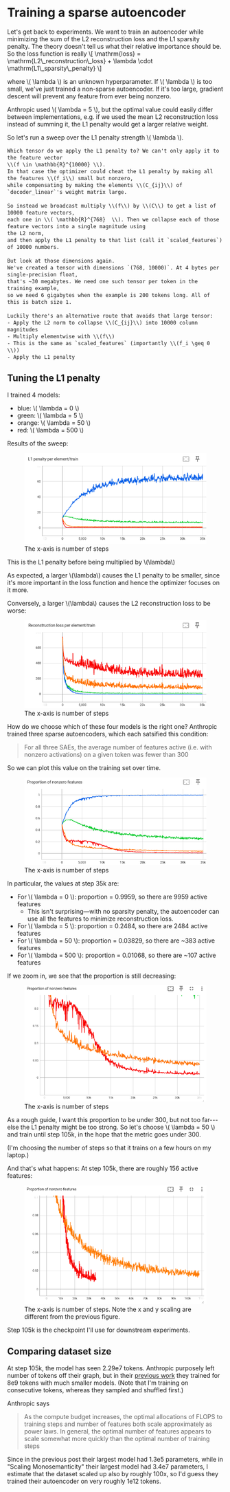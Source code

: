 # Training a sparse autoencoder

Let's get back to experiments. We want to train an autoencoder while minimizing
the sum of the L2 reconstruction loss and the L1 sparsity penalty. The theory
doesn't tell us what their relative importance should be. So the loss function is really
\\\[
\\mathrm{loss} = \\mathrm{L2\\\_reconstruction\\\_loss} + \\lambda \\cdot \\mathrm{L1\\\_sparsity\\\_penalty}
\\\]

where \\( \\lambda \\) is an unknown hyperparameter. If \\( \\lambda \\) is too small, we've just trained a
non-sparse autoencoder. If it's too large, gradient descent will prevent any feature from
ever being nonzero.

Anthropic used \\( \\lambda = 5 \\),
but the optimal value could easily differ
between implementations, e.g. if we used
the mean L2 reconstruction loss instead of summing it,
the L1 penalty would get a larger relative weight.

So let's run a sweep over the L1 penalty strength \\( \\lambda \\).

```admonish
Which tensor do we apply the L1 penalty to? We can't only apply it to the feature vector
\\(f \in \mathbb{R}^{10000} \\).
In that case the optimizer could cheat the L1 penalty by making all the features \\(f_i\\) small but nonzero,
while compensating by making the elements \\(C_{ij}\\) of `decoder_linear`'s weight matrix large.

So instead we broadcast multiply \\(f\\) by \\(C\\) to get a list of 10000 feature vectors,
each one in \\( \mathbb{R}^{768}  \\). Then we collapse each of those feature vectors into a single magnitude using
the L2 norm,
and then apply the L1 penalty to that list (call it `scaled_features`) of 10000 numbers.

But look at those dimensions again.
We've created a tensor with dimensions `(768, 10000)`. At 4 bytes per single-precision float, 
that's ~30 megabytes. We need one such tensor per token in the training example,
so we need 6 gigabytes when the example is 200 tokens long. All of this is batch size 1.

Luckily there's an alternative route that avoids that large tensor:
- Apply the L2 norm to collapse \\(C_{ij}\\) into 10000 column magnitudes
- Multiply elementwise with \\(f\\)
- This is the same as `scaled_features` (importantly \\(f_i \geq 0 \\))
- Apply the L1 penalty
```

## Tuning the L1 penalty

I trained 4 models:

- blue: \\( \\lambda = 0 \\)
- green: \\( \\lambda = 5 \\)
- orange: \\( \\lambda = 50 \\)
- red: \\( \\lambda = 500 \\)

Results of the sweep:

<figure>
  <img src=assets/l1_penalty.png alt=""/>
  <figcaption>The x-axis is number of steps</figcaption>
</figure>

This is the L1 penalty before being multiplied by \\(\\lambda\\)

As expected, a larger \\(\\lambda\\) causes the L1 penalty to be smaller,
since it's more important in the loss function and hence the optimizer
focuses on it more.

Conversely, a larger \\(\\lambda\\) causes the L2 reconstruction loss to be worse:

<figure>
  <img src=assets/l2_reconstruction_loss.png alt=""/>
  <figcaption>The x-axis is number of steps</figcaption>
</figure>

How do we choose which of these four models is the right one?
Anthropic trained three sparse autoencoders,
which each satsified this condition:

> For all three SAEs, the average number of features active (i.e. with nonzero activations) on a given token was fewer than 300

So we can plot this value on the training set over time.

<figure>
  <img src=assets/nonzero_proportion.png alt=""/>
  <figcaption>The x-axis is number of steps</figcaption>
</figure>

In particular, the values at step 35k are:

- For \\( \\lambda = 0 \\): proportion = 0.9959, so there are 9959 active features
  - This isn't surprising—with no sparsity penalty,
    the autoencoder can use all the features to minimize reconstruction loss.
- For \\( \\lambda = 5 \\): proportion =  0.2484, so there are 2484 active features
- For \\( \\lambda = 50 \\): proportion = 0.03829, so there are ~383 active features
- For \\( \\lambda = 500 \\): proportion = 0.01068, so there are ~107 active features

If we zoom in, we see that the proportion is still
decreasing:

<figure>
  <img src=assets/nonzero_proportion_zoom.png alt=""/>
  <figcaption>The x-axis is number of steps</figcaption>
</figure>

As a rough guide, I want this proportion
to be under 300, but not too far---else
the L1 penalty might be too strong.
So let's choose \\( \\lambda = 50 \\)
and train until step 105k,
in the hope that the metric goes under 300.

(I'm choosing the number of steps so that it
trains on a few hours on my laptop.)

And that's what happens: At step 105k,
there are roughly 156 active features:

<figure>
  <img src=assets/nonzero_proportion_105k.png alt=""/>
  <figcaption>The x-axis is number of steps. Note the x and y scaling are different from the previous figure.</figcaption>
</figure>

Step 105k is the checkpoint I'll use for downstream
experiments.

## Comparing dataset size

At step 105k, the model has seen 2.29e7 tokens.
Anthropic purposely left number of tokens off their graph,
but in their [previous work](https://transformer-circuits.pub/2023/monosemantic-features/index.html)
they trained for 8e9 tokens with much smaller models.
(Note that I'm training on consecutive tokens, whereas they sampled and shuffled first.)

Anthropic says

> As the compute budget increases, the optimal allocations of FLOPS to training steps and number of features both scale approximately as power laws. In general, the optimal number of features appears to scale somewhat more quickly than the optimal number of training steps

Since in the previous post their largest model had 1.3e5 parameters,
while in "Scaling Monosemanticity" their largest model had 3.4e7 parameters,
I estimate that the dataset scaled up also by roughly 100x,
so I'd guess they trained their autoencoder on very roughly 1e12 tokens.
